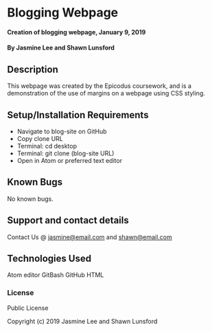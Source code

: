 # Blogging Webpage

#### Creation of blogging webpage, January 9, 2019

#### By Jasmine Lee and Shawn Lunsford

## Description

This webpage was created by the Epicodus coursework, and is a demonstration of the use of margins on a webpage using CSS styling.

## Setup/Installation Requirements

* Navigate to blog-site on GitHub
* Copy clone URL
* Terminal: cd desktop
* Terminal: git clone (blog-site URL)
* Open in Atom or preferred text editor

## Known Bugs

No known bugs.

## Support and contact details

Contact Us @ jasmine@email.com and shawn@email.com

## Technologies Used

Atom editor
GitBash
GitHub
HTML

### License

Public License

Copyright (c) 2019 Jasmine Lee and Shawn Lunsford
